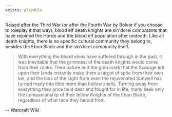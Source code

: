 ```yaml
---
exists: playable
---
```


Raised after the Third War (or after the Fourth War by Bolvar if you choose to roleplay it that way), blood elf death knights are sin'dorei combatants that have rejoined the Horde and the blood elf population after undeath. Like all death knights, there is no specific cultural community they belong to, besides the Ebon Blade and the sin'dorei community itself.

> With everything the blood elves have suffered through in the past, it was inevitable that the grimmest of the death knights would come from their ranks. Their nature and the grim mark that the Scourge left upon their lands instantly make them a target of spite from their own kin, and the loss of the Light from even the rejuvenated Sunwell has turned many into little more than hollow shells. Turning away from everything they once held dear and fought for in life, many seek only the companionship of their fellow Knights of the Ebon Blade, regardless of what race they herald from.

-- Warcraft Wiki
